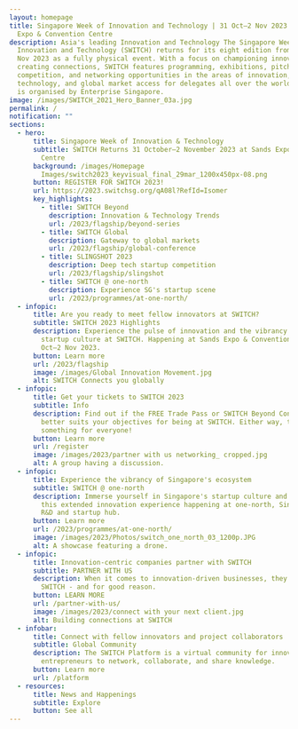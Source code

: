 ```yaml
---
layout: homepage
title: Singapore Week of Innovation and Technology | 31 Oct–2 Nov 2023 | Sands
  Expo & Convention Centre
description: Asia's leading Innovation and Technology The Singapore Week of
  Innovation and Technology (SWITCH) returns for its eight edition from 31 Oct–2
  Nov 2023 as a fully physical event. With a focus on championing innovation and
  creating connections, SWITCH features programming, exhibitions, pitching
  competition, and networking opportunities in the areas of innovation,
  technology, and global market access for delegates all over the world. SWITCH
  is organised by Enterprise Singapore.
image: /images/SWITCH_2021_Hero_Banner_03a.jpg
permalink: /
notification: ""
sections:
  - hero:
      title: Singapore Week of Innovation & Technology
      subtitle: SWITCH Returns 31 October–2 November 2023 at Sands Expo & Convention
        Centre
      background: /images/Homepage
        Images/switch2023_keyvisual_final_29mar_1200x450px-08.png
      button: REGISTER FOR SWITCH 2023!
      url: https://2023.switchsg.org/qA08l?RefId=Isomer
      key_highlights:
        - title: SWITCH Beyond
          description: Innovation & Technology Trends
          url: /2023/flagship/beyond-series
        - title: SWITCH Global
          description: Gateway to global markets
          url: /2023/flagship/global-conference
        - title: SLINGSHOT 2023
          description: Deep tech startup competition
          url: /2023/flagship/slingshot
        - title: SWITCH @ one-north
          description: Experience SG's startup scene
          url: /2023/programmes/at-one-north/
  - infopic:
      title: Are you ready to meet fellow innovators at SWITCH?
      subtitle: SWITCH 2023 Highlights
      description: Experience the pulse of innovation and the vibrancy of global
        startup culture at SWITCH. Happening at Sands Expo & Convention from 31
        Oct–2 Nov 2023.
      button: Learn more
      url: /2023/flagship
      image: /images/Global Innovation Movement.jpg
      alt: SWITCH Connects you globally
  - infopic:
      title: Get your tickets to SWITCH 2023
      subtitle: Info
      description: Find out if the FREE Trade Pass or SWITCH Beyond Conference Pass
        better suits your objectives for being at SWITCH. Either way, there's
        something for everyone!
      button: Learn more
      url: /register
      image: /images/2023/partner with us networking_ cropped.jpg
      alt: A group having a discussion.
  - infopic:
      title: Experience the vibrancy of Singapore's ecosystem
      subtitle: SWITCH @ one-north
      description: Immerse yourself in Singapore's startup culture and community at
        this extended innovation experience happening at one-north, Singapore's
        R&D and startup hub.
      button: Learn more
      url: /2023/programmes/at-one-north/
      image: /images/2023/Photos/switch_one_north_03_1200p.JPG
      alt: A showcase featuring a drone.
  - infopic:
      title: Innovation-centric companies partner with SWITCH
      subtitle: PARTNER WITH US
      description: When it comes to innovation-driven businesses, they partner with
        SWITCH - and for good reason.
      button: LEARN MORE
      url: /partner-with-us/
      image: /images/2023/connect with your next client.jpg
      alt: Building connections at SWITCH
  - infobar:
      title: Connect with fellow innovators and project collaborators
      subtitle: Global Community
      description: The SWITCH Platform is a virtual community for innovators and
        entrepreneurs to network, collaborate, and share knowledge.
      button: Learn more
      url: /platform
  - resources:
      title: News and Happenings
      subtitle: Explore
      button: See all
---
```

